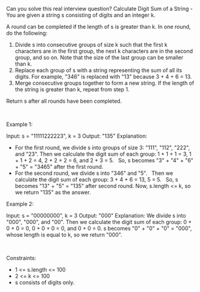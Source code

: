 Can you solve this real interview question? Calculate Digit Sum of a String - You are given a string s consisting of digits and an integer k.

A round can be completed if the length of s is greater than k. In one round, do the following:

 1. Divide s into consecutive groups of size k such that the first k characters are in the first group, the next k characters are in the second group, and so on. Note that the size of the last group can be smaller than k.
 2. Replace each group of s with a string representing the sum of all its digits. For example, "346" is replaced with "13" because 3 + 4 + 6 = 13.
 3. Merge consecutive groups together to form a new string. If the length of the string is greater than k, repeat from step 1.

Return s after all rounds have been completed.

 

Example 1:


Input: s = "11111222223", k = 3
Output: "135"
Explanation: 
- For the first round, we divide s into groups of size 3: "111", "112", "222", and "23".
  ​​​​​Then we calculate the digit sum of each group: 1 + 1 + 1 = 3, 1 + 1 + 2 = 4, 2 + 2 + 2 = 6, and 2 + 3 = 5. 
  So, s becomes "3" + "4" + "6" + "5" = "3465" after the first round.
- For the second round, we divide s into "346" and "5".
  Then we calculate the digit sum of each group: 3 + 4 + 6 = 13, 5 = 5. 
  So, s becomes "13" + "5" = "135" after second round. 
Now, s.length <= k, so we return "135" as the answer.


Example 2:


Input: s = "00000000", k = 3
Output: "000"
Explanation: 
We divide s into "000", "000", and "00".
Then we calculate the digit sum of each group: 0 + 0 + 0 = 0, 0 + 0 + 0 = 0, and 0 + 0 = 0. 
s becomes "0" + "0" + "0" = "000", whose length is equal to k, so we return "000".


 

Constraints:

 * 1 <= s.length <= 100
 * 2 <= k <= 100
 * s consists of digits only.